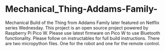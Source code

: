 # Mechanical_Thing-Addams-Family-
Mechanical Build of the Thing from Addams Family later featured on Netflix series Wednesday.
This project is an open source project powered by Raspberry Pi Pico W. Please use latest firmware on Pico W to use Bluetooth functionality.
Please follow on instructables for full build instructions.
There are two micropython files. One for the robot and one for the remote control.

